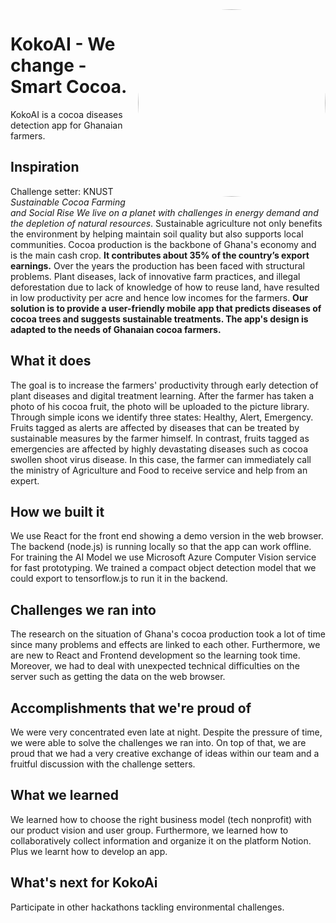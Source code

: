 <img align="right" width="300" style="border-radius: 50%;" src="https://user-images.githubusercontent.com/42489409/193446094-bf082ec4-d8b7-485c-963d-ba544ecc521a.png">


# KokoAI - We change - Smart Cocoa. 

KokoAI is a cocoa diseases detection app for Ghanaian farmers.

## Inspiration
Challenge setter: KNUST
*Sustainable Cocoa Farming and Social Rise We live on a planet with challenges in energy demand and the depletion of natural resources*. Sustainable agriculture not only benefits the environment by helping maintain soil quality but also supports local communities. Cocoa production is the backbone of Ghana's economy and is the main cash crop. **It contributes about 35% of the country’s export earnings.** Over the years the production has been faced with structural problems. Plant diseases, lack of innovative farm practices, and illegal deforestation due to lack of knowledge of how to reuse land, have resulted in low productivity per acre and hence low incomes for the farmers. **Our solution is to provide a user-friendly mobile app that predicts diseases of cocoa trees and suggests sustainable treatments. The app's design is adapted to the needs of Ghanaian cocoa farmers.**

## What it does
The goal is to increase the farmers' productivity through early detection of plant diseases and digital treatment learning. After the farmer has taken a photo of his cocoa fruit, the photo will be uploaded to the picture library. Through simple icons we identify three states: Healthy, Alert, Emergency. Fruits tagged as alerts are affected by diseases that can be treated by sustainable measures by the farmer himself. In contrast, fruits tagged as emergencies are affected by highly devastating diseases such as cocoa swollen shoot virus disease. In this case, the farmer can immediately call the ministry of Agriculture and Food to receive service and help from an expert.

## How we built it
We use React for the front end showing a demo version in the web browser. The backend (node.js) is running locally so that the app can work offline. For training the AI Model we use Microsoft Azure Computer Vision service for fast prototyping. We trained a compact object detection model that we could export to tensorflow.js to run it in the backend.

## Challenges we ran into
The research on the situation of Ghana's cocoa production took a lot of time since many problems and effects are linked to each other. Furthermore, we are new to React and Frontend development so the learning took time. Moreover, we had to deal with unexpected technical difficulties on the server such as getting the data on the web browser.

## Accomplishments that we're proud of
We were very concentrated even late at night. Despite the pressure of time, we were able to solve the challenges we ran into. On top of that, we are proud that we had a very creative exchange of ideas within our team and a fruitful discussion with the challenge setters.

## What we learned
We learned how to choose the right business model (tech nonprofit) with our product vision and user group. Furthermore, we learned how to collaboratively collect information and organize it on the platform Notion. Plus we learnt how to develop an app.

## What's next for KokoAi
Participate in other hackathons tackling environmental challenges.

